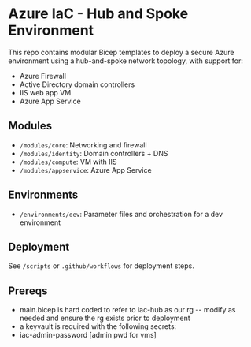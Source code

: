 # Azure IaC - Hub and Spoke Environment

This repo contains modular Bicep templates to deploy a secure Azure environment using a hub-and-spoke network topology, with support for:
- Azure Firewall
- Active Directory domain controllers
- IIS web app VM
- Azure App Service

## Modules
- `/modules/core`: Networking and firewall
- `/modules/identity`: Domain controllers + DNS
- `/modules/compute`: VM with IIS
- `/modules/appservice`: Azure App Service

## Environments
- `/environments/dev`: Parameter files and orchestration for a dev environment

## Deployment
See `/scripts` or `.github/workflows` for deployment steps.

## Prereqs
- main.bicep is hard coded to refer to iac-hub as our rg -- modify as needed and ensure the rg exists prior to deployment
- a keyvault is required with the following secrets:
- iac-admin-password [admin pwd for vms]
